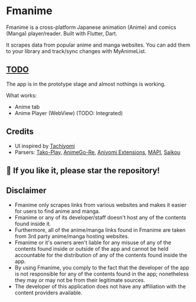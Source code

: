 # Fmanime

Fmanime is a cross-platform Japanese animation (Anime) and comics (Manga) player/reader. Built with Flutter, Dart.

It scrapes data from popular anime and manga websites. You can add them to your library and track/sync changes with MyAnimeList. 

## [TODO](https://github.com/Whimfoome/fmanime/projects/1)

The app is in the prototype stage and almost nothings is working.

What works:
- Anime tab
- Anime Player (WebView) (TODO: Integrated)

## Credits

- UI inspired by [Tachiyomi](https://github.com/tachiyomiorg/tachiyomi)
- Parsers: [Tako-Play](https://github.com/kaungsatthe1n/Tako-Play), [AnimeGo-Re](https://github.com/HQAnime/AnimeGo-Re), [Aniyomi Extensions](https://github.com/jmir1/aniyomi-extensions), [MAPI](https://github.com/Hecsall/MAPI), [Saikou](https://github.com/saikou-app/saikou) 

## 🌟 If you like it, please star the repository! 

## Disclaimer

- Fmanime only scrapes links from various websites and makes it easier for users to find anime and manga. 
- Fmanime or any of its developer/staff doesn't host any of the contents found inside it. 
- Furthermore, all of the anime/manga links found in Fmanime are taken from 3rd party anime/manga hosting websites.
- Fmanime or it's owners aren't liable for any misuse of any of the contents found inside or outside of the app and cannot be held accountable for the distribution of any of the contents found inside the app. 
- By using Fmanime, you comply to the fact that the developer of the app is not responsible for any of the contents found in the app; nonetheless they may or may not be from their legitimate sources. 
- The developer of this application does not have any affiliation with the content providers available.
